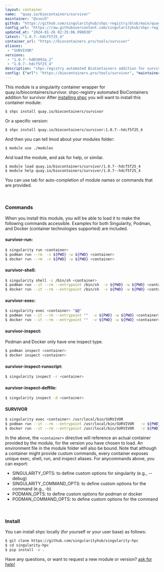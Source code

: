 ```yaml
---
layout: container
name:  "quay.io/biocontainers/survivor"
maintainer: "@vsoch"
github: "https://github.com/singularityhub/shpc-registry/blob/main/quay.io/biocontainers/survivor/container.yaml"
config_url: "https://raw.githubusercontent.com/singularityhub/shpc-registry/main/quay.io/biocontainers/survivor/container.yaml"
updated_at: "2024-01-26 02:35:06.998830"
latest: "1.0.7--hdcf5f25_4"
container_url: "https://biocontainers.pro/tools/survivor"
aliases:
 - "SURVIVOR"
versions:
 - "1.0.7--hd03093a_2"
 - "1.0.7--hdcf5f25_4"
description: "shpc-registry automated BioContainers addition for survivor"
config: {"url": "https://biocontainers.pro/tools/survivor", "maintainer": "@vsoch", "description": "shpc-registry automated BioContainers addition for survivor", "latest": {"1.0.7--hdcf5f25_4": "sha256:5fc77af8408d251df2c53de2aa471a8cb0bb2c641bb76ee2dad588dd687068c0"}, "tags": {"1.0.7--hd03093a_2": "sha256:3ffd3f36743cb173a0938e5b13622508e4a358c039a4560bc4526e381e2c72b8", "1.0.7--hdcf5f25_4": "sha256:5fc77af8408d251df2c53de2aa471a8cb0bb2c641bb76ee2dad588dd687068c0"}, "docker": "quay.io/biocontainers/survivor", "aliases": {"SURVIVOR": "/usr/local/bin/SURVIVOR"}}
---
```


This module is a singularity container wrapper for quay.io/biocontainers/survivor.
shpc-registry automated BioContainers addition for survivor
After [installing shpc](#install) you will want to install this container module:


```bash
$ shpc install quay.io/biocontainers/survivor
```

Or a specific version:

```bash
$ shpc install quay.io/biocontainers/survivor:1.0.7--hdcf5f25_4
```

And then you can tell lmod about your modules folder:

```bash
$ module use ./modules
```

And load the module, and ask for help, or similar.

```bash
$ module load quay.io/biocontainers/survivor/1.0.7--hdcf5f25_4
$ module help quay.io/biocontainers/survivor/1.0.7--hdcf5f25_4
```

You can use tab for auto-completion of module names or commands that are provided.

<br>

### Commands

When you install this module, you will be able to load it to make the following commands accessible.
Examples for both Singularity, Podman, and Docker (container technologies supported) are included.

#### survivor-run:

```bash
$ singularity run <container>
$ podman run --rm  -v ${PWD} -w ${PWD} <container>
$ docker run --rm  -v ${PWD} -w ${PWD} <container>
```

#### survivor-shell:

```bash
$ singularity shell -s /bin/sh <container>
$ podman run --it --rm --entrypoint /bin/sh  -v ${PWD} -w ${PWD} <container>
$ docker run --it --rm --entrypoint /bin/sh  -v ${PWD} -w ${PWD} <container>
```

#### survivor-exec:

```bash
$ singularity exec <container> "$@"
$ podman run --it --rm --entrypoint ""  -v ${PWD} -w ${PWD} <container> "$@"
$ docker run --it --rm --entrypoint ""  -v ${PWD} -w ${PWD} <container> "$@"
```

#### survivor-inspect:

Podman and Docker only have one inspect type.

```bash
$ podman inspect <container>
$ docker inspect <container>
```

#### survivor-inspect-runscript:

```bash
$ singularity inspect -r <container>
```

#### survivor-inspect-deffile:

```bash
$ singularity inspect -d <container>
```


#### SURVIVOR

```bash
$ singularity exec <container> /usr/local/bin/SURVIVOR
$ podman run --it --rm --entrypoint /usr/local/bin/SURVIVOR   -v ${PWD} -w ${PWD} <container> -c " $@"
$ docker run --it --rm --entrypoint /usr/local/bin/SURVIVOR   -v ${PWD} -w ${PWD} <container> -c " $@"
```



In the above, the `<container>` directive will reference an actual container provided
by the module, for the version you have chosen to load. An environment file in the
module folder will also be bound. Note that although a container
might provide custom commands, every container exposes unique exec, shell, run, and
inspect aliases. For anycommands above, you can export:

 - SINGULARITY_OPTS: to define custom options for singularity (e.g., --debug)
 - SINGULARITY_COMMAND_OPTS: to define custom options for the command (e.g., -b)
 - PODMAN_OPTS: to define custom options for podman or docker
 - PODMAN_COMMAND_OPTS: to define custom options for the command

<br>

### Install

You can install shpc locally (for yourself or your user base) as follows:

```bash
$ git clone https://github.com/singularityhub/singularity-hpc
$ cd singularity-hpc
$ pip install -e .
```

Have any questions, or want to request a new module or version? [ask for help!](https://github.com/singularityhub/singularity-hpc/issues)